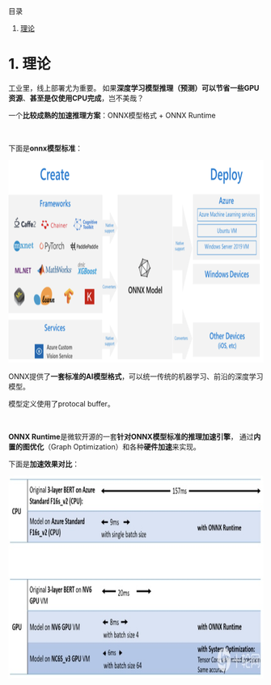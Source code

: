 目录
1. [理论](#1-理论)

# 1. 理论
工业里，线上部署尤为重要。 如果**深度学习模型推理（预测）可以节省一些GPU资源**、**甚至是仅使用CPU完成**，岂不美哉？

一个**比较成熟的加速推理方案**：ONNX模型格式 + ONNX Runtime

<br>

下面是**onnx模型标准**：

<img height="400" src="images/onnx.png"/>

ONNX提供了**一套标准的AI模型格式**，可以统一传统的机器学习、前沿的深度学习模型。

模型定义使用了protocal buffer。

<br>

**ONNX Runtime**是微软开源的一套**针对ONNX模型标准的推理加速引擎**， 通过**内置的图优化**（Graph  Optimization）和各种**硬件加速**来实现。

下面是**加速效果对比**：

<img height="400" src="images/onnx-speed-example.png"/>
